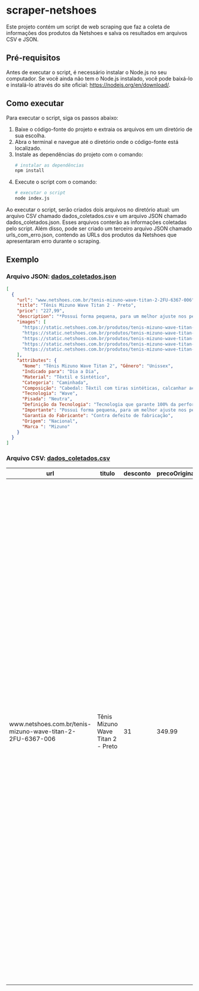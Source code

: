 # scraper-netshoes

Este projeto contém um script de web scraping que faz a coleta de informações dos produtos da Netshoes e salva os resultados em arquivos CSV e JSON.

## Pré-requisitos
Antes de executar o script, é necessário instalar o Node.js no seu computador. Se você ainda não tem o Node.js instalado, você pode baixá-lo e instalá-lo através do site oficial: https://nodejs.org/en/download/.

## Como executar
Para executar o script, siga os passos abaixo:

1. Baixe o código-fonte do projeto e extraia os arquivos em um diretório de sua escolha.
2. Abra o terminal e navegue até o diretório onde o código-fonte está localizado.
3. Instale as dependências do projeto com o comando: 
    ```bash
    # instalar as dependências
    npm install
    ```
4. Execute o script com o comando: 
    ```bash
    # executar o script
    node index.js
    ```

Ao executar o script, serão criados dois arquivos no diretório atual: um arquivo CSV chamado dados_coletados.csv e um arquivo JSON chamado dados_coletados.json. Esses arquivos conterão as informações coletadas pelo script. Além disso, pode ser criado um terceiro arquivo JSON chamado urls_com_erro.json, contendo as URLs dos produtos da Netshoes que apresentaram erro durante o scraping.

## Exemplo

### Arquivo JSON: <a href="./dados_coletados.json" target="_blank">dados_coletados.json</a>

```json
[
  {
    "url": "www.netshoes.com.br/tenis-mizuno-wave-titan-2-2FU-6367-006",
    "title": "Tênis Mizuno Wave Titan 2 - Preto",
    "price": "227,99",
    "description": "*Possui forma pequena, para um melhor ajuste nos pés, recomendamos a compra de um tamanho maior do que o seu usual.* Aposte no conforto e qualidade do novo Tênis de Corrida Masculino da Mizuno para te acompanhar nos seus treinos diários. Com design moderno, o running indicado para caminhadas e corridas leves possui cabedal fabricado com material macio e respirável que garante mais frescor durante o uso. O calcanhar é acolchoado e oferece suporte aos pés enquanto o cadarço garante ajuste eficaz. A entressola em EVA conta com tecnologia que proporciona alto nível de maciez entre uma passada e outra; e o solado de borracha proporciona aderência e tração por onde você passar. Indicado para corredores de pisada neutra, o Tênis Masculino Mizuno acompanha os corredores mais ambiciosos na busca pelo melhor pace. Aproveite!",
    "images": [
      "https://static.netshoes.com.br/produtos/tenis-mizuno-wave-titan-2/06/2FU-6367-006/2FU-6367-006_zoom1.jpg?ts=1657368380&",
      "https://static.netshoes.com.br/produtos/tenis-mizuno-wave-titan-2/06/2FU-6367-006/2FU-6367-006_zoom2.jpg?ts=1657368380&",
      "https://static.netshoes.com.br/produtos/tenis-mizuno-wave-titan-2/06/2FU-6367-006/2FU-6367-006_zoom3.jpg?ts=1657368380&",
      "https://static.netshoes.com.br/produtos/tenis-mizuno-wave-titan-2/06/2FU-6367-006/2FU-6367-006_zoom4.jpg?ts=1657368380&",
      "https://static.netshoes.com.br/produtos/tenis-mizuno-wave-titan-2/06/2FU-6367-006/2FU-6367-006_zoom5.jpg?ts=1657368380&"
    ],
    "attributes": {
      "Nome": "Tênis Mizuno Wave Titan 2", "Gênero": "Unissex",
      "Indicado para": "Dia a Dia",
      "Material": "Têxtil e Sintético",
      "Categoria": "Caminhada",
      "Composição": "Cabedal: Têxtil com tiras sintéticas, calcanhar acolchoado e fecho em cadarço; Entressola: EVA; Solado: Borracha",
      "Tecnologia": "Wave",
      "Pisada": "Neutra",
      "Definição da Tecnologia": "Tecnologia que garante 100% da performance do sistema, proporcionando maior absorção de impacto, máximo amortecimento e estabilidade",
      "Importante": "Possui forma pequena, para um melhor ajuste nos pés, recomendamos a compra de um tamanho maior do que o seu usual.",
      "Garantia do Fabricante": "Contra defeito de fabricação",
      "Origem": "Nacional",
      "Marca ": "Mizuno"
    }
  }
]
```

### Arquivo CSV: <a href="./dados_coletados.csv" target="_blank">dados_coletados.csv</a>


<table>
<thead>
<tr>
<th>url</th>
<th>titulo</th>
<th>desconto</th>
<th>precoOriginal</th>
<th>precoAVista</th>
<th>precoAPrazo</th>
<th>descricao</th>
<th style="width: 500px">images</th>
<th>atributos</th>
</tr>
</thead>
<tbody>
<tr>
<td>www.netshoes.com.br/tenis-mizuno-wave-titan-2-2FU-6367-006</td>
<td>Tênis Mizuno Wave Titan 2 - Preto</td>
<td>31</td>
<td>349.99</td>
<td>227.99</td>
<td>239.99</td>
<td><em>Possui forma pequena, para um melhor ajuste nos pés, recomendamos a compra de um tamanho maior do que o seu usual.</em> Aposte no conforto e qualidade do novo Tênis de Corrida Masculino da Mizuno para te acompanhar nos seus treinos diários. Com design moderno, o running indicado para caminhadas e corridas leves possui cabedal fabricado com material macio e respirável que garante mais frescor durante o uso. O calcanhar é acolchoado e oferece suporte aos pés enquanto o cadarço garante ajuste eficaz. A entressola em EVA conta com tecnologia que proporciona alto nível de maciez entre uma passada e outra; e o solado de borracha proporciona aderência e tração por onde você passar. Indicado para corredores de pisada neutra, o Tênis Masculino Mizuno acompanha os corredores mais ambiciosos na busca pelo melhor pace. Aproveite!</td>
<td style="width: 500px"><img src="https://static.netshoes.com.br/produtos/tenis-mizuno-wave-titan-2/06/2FU-6367-006/2FU-6367-006_zoom1.jpg?ts=1657368380&"/><br><img src="https://static.netshoes.com.br/produtos/tenis-mizuno-wave-titan-2/06/2FU-6367-006/2FU-6367-006_zoom2.jpg?ts=1657368380&"/><br><img src="https://static.netshoes.com.br/produtos/tenis-mizuno-wave-titan-2/06/2FU-6367-006/2FU-6367-006_zoom3.jpg?ts=1657368380&"/><br><img src="https://static.netshoes.com.br/produtos/tenis-mizuno-wave-titan-2/06/2FU-6367-006/2FU-6367-006_zoom4.jpg?ts=1657368380&"/><br><img src="https://static.netshoes.com.br/produtos/tenis-mizuno-wave-titan-2/06/2FU-6367-006/2FU-6367-006_zoom5.jpg?ts=1657368380&"/></td>
<td>Nome: &quot;Tênis Mizuno Wave Titan 2&quot;, Gênero: &quot;Unissex&quot;, Indicado para: &quot;Dia a Dia&quot;, Material: &quot;Têxtil e Sintético&quot;, Categoria: &quot;Caminhada&quot;, Composição: &quot;Cabedal: Têxtil com tiras sintéticas, calcanhar acolchoado e fecho em cadarço; Entressola: EVA; Solado: Borracha&quot;, Tecnologia: &quot;Wave&quot;, Pisada: &quot;Neutra&quot;, Definição da Tecnologia: &quot;Tecnologia que garante 100% da performance do sistema, proporcionando maior absorção de impacto, máximo amortecimento e estabilidade&quot;, Importante: &quot;Possui forma pequena, para um melhor ajuste nos pés, recomendamos a compra de um tamanho maior do que o seu usual.&quot;, Garantia do Fabricante: &quot;Contra defeito de fabricação&quot;, Origem: &quot;Nacional&quot;, Marca: &quot;Mizuno&quot;</td>
</tr>
</tbody>
</table>


